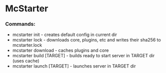 # McStarter

### Commands:
- mcstarter init - creates default config in current dir
- mcstarter lock - downloads core, plugins, etc and writes their sha256 to mcstarter.lock
- mcstarter download - caches plugins and core
- mcstarter build [TARGET] - builds ready to start server in TARGET dir (uses cache)
- mcstarter launch [TARGET] - launches server in TARGET dir
